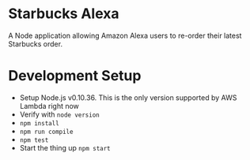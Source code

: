 # Starbucks Alexa
A Node application allowing Amazon Alexa users to re-order their latest Starbucks order.

# Development Setup
 * Setup Node.js  v0.10.36. This is the only version supported by AWS Lambda right now
 * Verify with ```node version```
 * ```npm install```
 * ```npm run compile```
 * ```npm test```
 * Start the thing up ```npm start```
